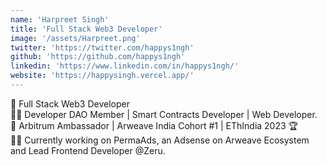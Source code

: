 ```yaml
---
name: 'Harpreet Singh'
title: 'Full Stack Web3 Developer'
image: '/assets/Harpreet.png'
twitter: 'https://twitter.com/happys1ngh'
github: 'https://github.com/happys1ngh'
linkedin: 'https://www.linkedin.com/in/happys1ngh/'
website: 'https://happysingh.vercel.app/'
---
```


<div>
  🥑 Full Stack Web3 Developer <br/>
  👨‍💻 Developer DAO Member | Smart Contracts Developer | Web Developer. <br/>
  💙 Arbitrum Ambassador | Arweave India Cohort #1 | EThIndia 2023 🏆
</div>

<div class="mt-4">
  🏄‍♀️ Currently working on PermaAds, an Adsense on Arweave Ecosystem and Lead Frontend Developer @Zeru.
</div>